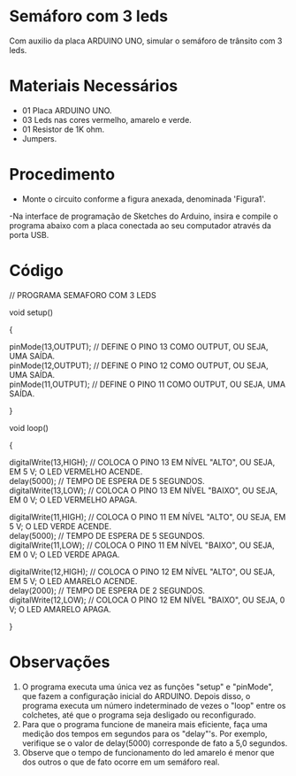 # Semáforo com 3 leds 
Com auxilio da placa ARDUINO UNO, simular o semáforo de trânsito com 3 leds. 
# Materiais Necessários 
- 01 Placa ARDUINO UNO.
- 03 Leds nas cores vermelho, amarelo e verde.
- 01 Resistor de 1K ohm. 
- Jumpers. 
# Procedimento 
- Monte o circuito conforme a figura anexada, denominada 'Figura1'.

-Na interface de programação de Sketches do Arduino, insira e compile o programa abaixo com a placa conectada ao seu computador através da porta USB. 
# Código 

// PROGRAMA SEMAFORO COM 3 LEDS 

void setup()

{ 

pinMode(13,OUTPUT);  // DEFINE O PINO 13 COMO OUTPUT, OU SEJA, UMA SAÍDA.  
pinMode(12,OUTPUT);  // DEFINE O PINO 12 COMO OUTPUT, OU SEJA, UMA SAÍDA.  
pinMode(11,OUTPUT);  // DEFINE O PINO 11 COMO OUTPUT, OU SEJA, UMA SAÍDA.

} 

void loop()  

{

digitalWrite(13,HIGH);  // COLOCA O PINO 13 EM NÍVEL "ALTO", OU SEJA, EM 5 V; O LED VERMELHO ACENDE.   
delay(5000);                   // TEMPO DE ESPERA DE 5 SEGUNDOS.   
digitalWrite(13,LOW);  // COLOCA O PINO 13 EM NÍVEL "BAIXO", OU SEJA, EM 0 V; O LED VERMELHO APAGA. 

digitalWrite(11,HIGH);  // COLOCA O PINO 11 EM NÍVEL "ALTO", OU SEJA, EM 5 V; O LED VERDE ACENDE.   
delay(5000);                   // TEMPO DE ESPERA DE 5 SEGUNDOS.    
digitalWrite(11,LOW);  // COLOCA O PINO 11 EM NÍVEL "BAIXO", OU SEJA, EM 0 V; O LED VERDE APAGA.  

digitalWrite(12,HIGH);  // COLOCA O PINO 12 EM NÍVEL "ALTO", OU SEJA, EM 5 V; O LED AMARELO ACENDE.   
delay(2000);                   // TEMPO DE ESPERA DE 2 SEGUNDOS.  
digitalWrite(12,LOW);  // COLOCA O PINO 12 EM NÍVEL "BAIXO", OU SEJA, 0 V; O LED AMARELO APAGA.  

} 
# Observações 
1) O programa executa uma única vez as funções "setup" e "pinMode", que fazem a configuração inicial do ARDUINO. Depois disso, o programa executa um número indeterminado de vezes o "loop" entre os colchetes, até que o programa seja desligado ou reconfigurado. 
2) Para que o programa funcione de maneira mais eficiente, faça uma medição dos tempos em segundos para os "delay"'s. Por exemplo, verifique se o valor de delay(5000) corresponde de fato a 5,0 segundos.
3) Observe que o tempo de funcionamento do led amarelo é menor que dos outros o que de fato ocorre em um semáforo real.
